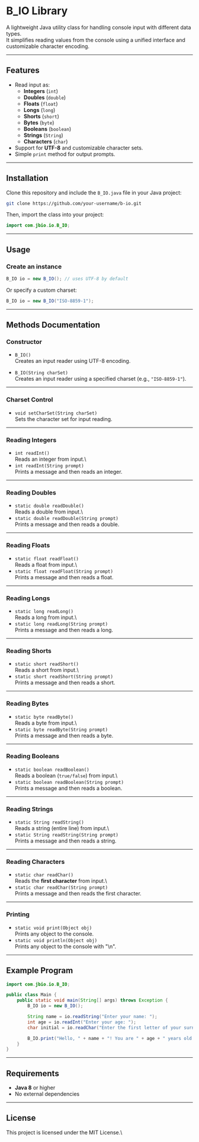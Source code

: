 # B_IO Library

A lightweight Java utility class for handling console input with
different data types.\
It simplifies reading values from the console using a unified interface
and customizable character encoding.

------------------------------------------------------------------------

## Features

-   Read input as:
    -   **Integers** (`int`)
    -   **Doubles** (`double`)
    -   **Floats** (`float`)
    -   **Longs** (`long`)
    -   **Shorts** (`short`)
    -   **Bytes** (`byte`)
    -   **Booleans** (`boolean`)
    -   **Strings** (`String`)
    -   **Characters** (`char`)
-   Support for **UTF-8** and customizable character sets.
-   Simple `print` method for output prompts.

------------------------------------------------------------------------

## Installation

Clone this repository and include the `B_IO.java` file in your Java
project:

``` bash
git clone https://github.com/your-username/b-io.git
```

Then, import the class into your project:

``` java
import com.jbio.io.B_IO;
```

------------------------------------------------------------------------

## Usage

### Create an instance

``` java
B_IO io = new B_IO(); // uses UTF-8 by default
```

Or specify a custom charset:

``` java
B_IO io = new B_IO("ISO-8859-1");
```

------------------------------------------------------------------------

## Methods Documentation

### Constructor

-   `B_IO()`\
    Creates an input reader using UTF-8 encoding.

-   `B_IO(String charSet)`\
    Creates an input reader using a specified charset (e.g.,
    `"ISO-8859-1"`).

------------------------------------------------------------------------

### Charset Control

-   `void setCharSet(String charSet)`\
    Sets the character set for input reading.

------------------------------------------------------------------------

### Reading Integers

-   `int readInt()`\
    Reads an integer from input.\
-   `int readInt(String prompt)`\
    Prints a message and then reads an integer.

------------------------------------------------------------------------

### Reading Doubles

-   `static double readDouble()`\
    Reads a double from input.\
-   `static double readDouble(String prompt)`\
    Prints a message and then reads a double.

------------------------------------------------------------------------

### Reading Floats

-   `static float readFloat()`\
    Reads a float from input.\
-   `static float readFloat(String prompt)`\
    Prints a message and then reads a float.

------------------------------------------------------------------------

### Reading Longs

-   `static long readLong()`\
    Reads a long from input.\
-   `static long readLong(String prompt)`\
    Prints a message and then reads a long.

------------------------------------------------------------------------

### Reading Shorts

-   `static short readShort()`\
    Reads a short from input.\
-   `static short readShort(String prompt)`\
    Prints a message and then reads a short.

------------------------------------------------------------------------

### Reading Bytes

-   `static byte readByte()`\
    Reads a byte from input.\
-   `static byte readByte(String prompt)`\
    Prints a message and then reads a byte.

------------------------------------------------------------------------

### Reading Booleans

-   `static boolean readBoolean()`\
    Reads a boolean (`true/false`) from input.\
-   `static boolean readBoolean(String prompt)`\
    Prints a message and then reads a boolean.

------------------------------------------------------------------------

### Reading Strings

-   `static String readString()`\
    Reads a string (entire line) from input.\
-   `static String readString(String prompt)`\
    Prints a message and then reads a string.

------------------------------------------------------------------------

### Reading Characters

-   `static char readChar()`\
    Reads the **first character** from input.\
-   `static char readChar(String prompt)`\
    Prints a message and then reads the first character.

------------------------------------------------------------------------

### Printing

-   `static void print(Object obj)`\
    Prints any object to the console.
-   `static void println(Object obj)`\
    Prints any object to the console with "\n".

------------------------------------------------------------------------

## Example Program

``` java
import com.jbio.io.B_IO;

public class Main {
    public static void main(String[] args) throws Exception {
        B_IO io = new B_IO();

        String name = io.readString("Enter your name: ");
        int age = io.readInt("Enter your age: ");
        char initial = io.readChar("Enter the first letter of your surname: ");

        B_IO.print("Hello, " + name + "! You are " + age + " years old and your surname starts with " + initial + ".");
    }
}
```

------------------------------------------------------------------------

## Requirements

-   **Java 8** or higher
-   No external dependencies

------------------------------------------------------------------------

## License

This project is licensed under the MIT License.\
<!--See the [LICENSE](LICENSE) file for details.-->
